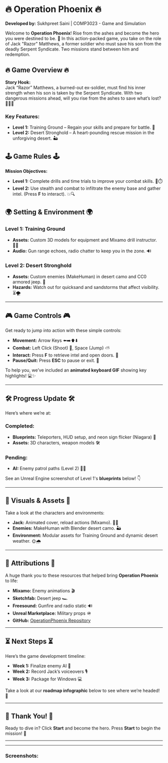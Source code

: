 # 🔥 **Operation Phoenix** 🔥

**Developed by:** Sukhpreet Saini | COMP3023 - Game and Simulation

Welcome to **Operation Phoenix**! Rise from the ashes and become the hero you were destined to be. 🌟 In this action-packed game, you take on the role of Jack "Razor" Matthews, a former soldier who must save his son from the deadly Serpent Syndicate. Two missions stand between him and redemption.

## 🔥 **Game Overview** 🔥

**Story Hook:**  
Jack “Razor” Matthews, a burned-out ex-soldier, must find his inner strength when his son is taken by the Serpent Syndicate. With two dangerous missions ahead, will you rise from the ashes to save what’s lost? 🦸‍♂️🔥

### Key Features:
- **Level 1:** Training Ground – Regain your skills and prepare for battle. 💪
- **Level 2:** Desert Stronghold – A heart-pounding rescue mission in the unforgiving desert. 🏜️

## 🕹️ **Game Rules** 🕹️

**Mission Objectives:**

- **Level 1:** Complete drills and time trials to improve your combat skills. 🎯⏱️
- **Level 2:** Use stealth and combat to infiltrate the enemy base and gather intel. (Press **F** to interact). 💥🔍

## 🌍 **Setting & Environment** 🌍

### **Level 1: Training Ground**  
- **Assets:** Custom 3D models for equipment and Mixamo drill instructor. 🏋️‍♂️  
- **Audio:** Gun range echoes, radio chatter to keep you in the zone. 🔊

### **Level 2: Desert Stronghold**  
- **Assets:** Custom enemies (MakeHuman) in desert camo and CC0 armored jeep. 🚙  
- **Hazards:** Watch out for quicksand and sandstorms that affect visibility. ⏳🌪️

---

## 🎮 **Game Controls** 🎮

Get ready to jump into action with these simple controls:

- **Movement:** Arrow Keys ⬅️➡️⬆️⬇️
- **Combat:** Left Click (Shoot) 🔫, Space (Jump) ⛅️
- **Interact:** Press **F** to retrieve intel and open doors. 🔑
- **Pause/Quit:** Press **ESC** to pause or exit. 🚪

To help you, we’ve included an **animated keyboard GIF** showing key highlights! 💻✨

---

## 🛠️ **Progress Update** 🛠️

Here’s where we’re at:

### Completed:
- **Blueprints:** Teleporters, HUD setup, and neon sign flicker (Niagara) 🔧  
- **Assets:** 3D characters, weapon models 🛠️

### Pending:
- **AI:** Enemy patrol paths (Level 2) 🕵️‍♂️ 

See an Unreal Engine screenshot of Level 1's **blueprints** below! 👇

---

## 👾 **Visuals & Assets** 👾

Take a look at the characters and environments:

- **Jack:** Animated cover, reload actions (Mixamo). 👨‍🚒  
- **Enemies:** MakeHuman with Blender desert camo. 🏜️  
- **Environment:** Modular assets for Training Ground and dynamic desert weather. 🌞🌧️

---

## 📝 **Attributions** 📝

A huge thank you to these resources that helped bring **Operation Phoenix** to life:

- **Mixamo:** Enemy animations 🎬  
- **Sketchfab:** Desert jeep 🏎️  
- **Freesound:** Gunfire and radio static 🔊  
- **Unreal Marketplace:** Military props 🪖  
- **GitHub:** [OperationPhoenix Repository](https://github.com/SUKH2022/OperationPhoenix)

---

## ⏳ **Next Steps** ⏳

Here’s the game development timeline:

- **Week 1:** Finalize enemy AI 🧠  
- **Week 2:** Record Jack’s voiceovers 🎙️  
- **Week 3:** Package for Windows 💻

Take a look at our **roadmap infographic** below to see where we’re headed! 📅

---

## 🙏 **Thank You!** 🙏

Ready to dive in? Click **Start** and become the hero. Press **Start** to begin the mission! 🚀

---

---

### **Screenshots:**

